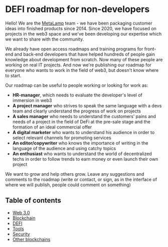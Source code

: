 # DEFI roadmap for non-developers 

Hello! We are the [MetaLamp](www.metalamp.io/) team - we have been packaging customer ideas into finished products since 2014. Since 2020, we have focused on projects in the web3 space and we've been developing our expertise which we want to share with the community.

We already have open access roadmaps and training programs for front-end and back-end developers that have helped hundreds of people gain knowledge about development from scratch. Now many of these people are working on real IT projects. And now we're publishing our roadmap for everyone who wants to work in the field of web3, but doesn't know where to start.

Our roadmap can be useful to people working or looking for work as:

* **HR-manager**, which needs to evaluate the developer's level of immersion in web3
* **A project manager** who strives to speak the same language with a devs team and clearly understand the progress of work on projects
* **A sales manager** who needs to understand the customers’ pains and needs of a project in the field of DeFi at the pre-sale stage and the formation of an ideal commercial offer
* **A digital marketer** who wants to understand his audience in order to select relevant channels for promoting services
* **An editor/copywriter** who knows the importance of writing in the language of the audience and using catchy topics
* **An enthusiast** who wants to understand the world of decentralized techs in order to follow trends to earn money or even launch their own project

We want to grow and help others grow. Leave any suggestions and comments to the roadmap (write or contact, or sign, as in the interface of where we will publish, people could comment on something)


## Table of contents

* [Web 3.0](Web3.md)
* [Blockchain](blockchain/README.md)
* [DEFI](defi/README.md)
* [Tools](tools/README.md)
* [Security](security/README.md)
* [Other blockchains](other_blockchains/README.md)